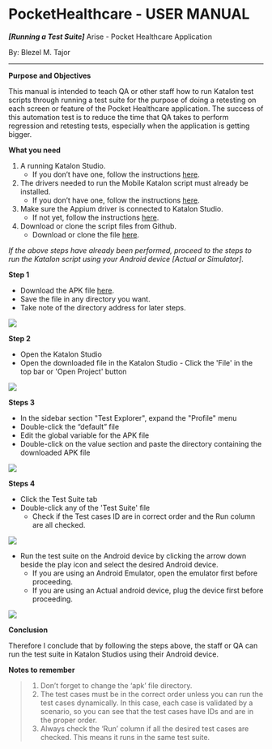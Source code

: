 

# PocketHealthcare -  USER MANUAL
***[Running a Test Suite]***
Arise - Pocket Healthcare Application

By: Blezel M. Tajor

***

**Purpose and Objectives**

This manual is intended to teach QA or other staff how to run Katalon test scripts through running a test suite for the purpose of doing a retesting on each screen or feature of the Pocket Healthcare application. The success of this automation test is to reduce the time that QA takes to perform regression and retesting tests, especially when the application is getting bigger.

**What you need**
1.  A running Katalon Studio.
	-  If you don’t have one, follow the instructions [here](https://docs.google.com/document/d/1uwmcY4wiUZ_7Ps3pfDd3K9vXUuAD3ZksJfLkAzOWHAg/edit?usp=sharing).
2.  The drivers needed to run the Mobile Katalon script must already be installed.
	- If you don’t have one, follow the instructions [here](https://docs.google.com/document/d/13kzKROCXNJRN_A2fccXcGbW8Uo6XfkN28ZAeBln_eY8/edit?usp=sharing).
4.  Make sure the Appium driver is connected to Katalon Studio.
	- If not yet, follow the instructions [here](https://docs.google.com/document/d/1JxV3l82AB0vQG1tInJn1IA0bkc5g1n-Q8U_s7e81JuM/edit?usp=sharing).
6.  Download or clone the script files from Github.
	- Download or clone the file [here](https://github.com/blessx/Pockethealthcare_Testing).

*If the above steps have already been performed, proceed to the steps to run the Katalon script using your Android device [Actual or Simulator].*

**Step 1**
-   Download the APK file [here](https://drive.google.com/drive/folders/1Z1MxlP4vH6UAnAnL5mZgYQPUEqoWWzME?usp=sharing).
-   Save the file in any directory you want.
-   Take note of the directory address for later steps.

![](https://i.gyazo.com/d7cc6b75851e569bb2b58f1846be5a04.gif)


**Step 2**
-   Open the Katalon Studio
-   Open the downloaded file in the Katalon Studio
		- Click the 'File' in the top bar or 'Open Project' button
		
![](https://i.gyazo.com/2d35117f71260748e2f4359c0bffe75f.gif)

**Steps 3**
-   In the sidebar section "Test Explorer", expand the "Profile" menu
-   Double-click the “default” file
-   Edit the global variable for the APK file
-   Double-click on the value section and paste the directory containing the downloaded APK file

![](https://i.gyazo.com/ab343030eede1b5471302c8b4129ad78.gif)

**Steps 4**
-   Click the Test Suite tab
-   Double-click any of the 'Test Suite' file 
	-	Check if the Test cases ID are in correct order and the Run column are all checked.

![](https://i.gyazo.com/859f618714909d60b68d7bfb4af0a428.gif)

-   Run the test suite on the Android device by clicking the arrow down beside the play icon and select the desired Android device.
	-	If you are using an Android Emulator, open the emulator first before proceeding.
	-	If you are using an Actual android device, plug the device first before proceeding.

![](https://i.gyazo.com/47728c5983b553b62701e4ecf94818ce.gif)

**Conclusion**

Therefore I conclude that by following the steps above, the staff or QA can run the test suite in Katalon Studios using their Android device.

  
 **Notes to remember**
> 1.  Don’t forget to change the ‘apk’ file directory.
> 2.  The test cases must be in the correct order unless you can run the test cases dynamically. In this case, each case is validated by a
> scenario, so you can see that the test cases have IDs and are in the
> proper order.
> 3.  Always check the ‘Run’ column if all the desired test cases are checked. This means it runs in the same test suite.
